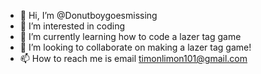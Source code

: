 - 👋 Hi, I’m @Donutboygoesmissing
- 👀 I’m interested in coding 
- 🌱 I’m currently learning how to code a lazer tag game
- 💞️ I’m looking to collaborate on making a lazer tag game!
- 📫 How to reach me is email timonlimon101@gmail.com

<!---
Donutboygoesmissing/Donutboygoesmissing is a ✨ special ✨ repository because its `README.md` (this file) appears on your GitHub profile.
You can click the Preview link to take a look at your changes.
--->
